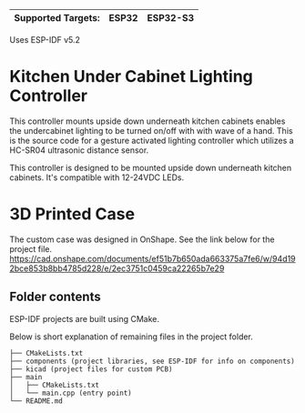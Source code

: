 <!-- | Supported Targets | ESP32 | ESP32-C2 | ESP32-C3 | ESP32-C6 | ESP32-H2 | ESP32-P4 | ESP32-S2 | ESP32-S3 | -->
<!-- | ----------------- | ----- | -------- | -------- | -------- | -------- | -------- | -------- | -------- | -->
| Supported Targets: | ESP32 | ESP32-S3 |
| ------------ | --- | --- |

Uses ESP-IDF v5.2

# Kitchen Under Cabinet Lighting Controller
This controller mounts upside down underneath kitchen cabinets enables the undercabinet lighting to be turned on/off with with wave of a hand.
This is the source code for a gesture activated lighting controller which utilizes a HC-SR04 ultrasonic distance sensor.

This controller is designed to be mounted upside down underneath kitchen cabinets. It's compatible with 12-24VDC LEDs.

# 3D Printed Case
The custom case was designed in OnShape. See the link below for the project file.
https://cad.onshape.com/documents/ef51b7b650ada663375a7fe6/w/94d192bce853b8bb4785d228/e/2ec3751c0459ca22265b7e29


## Folder contents


ESP-IDF projects are built using CMake. 

Below is short explanation of remaining files in the project folder.
```
├── CMakeLists.txt
├── components (project libraries, see ESP-IDF for info on components)
├── kicad (project files for custom PCB)
├── main
│   ├── CMakeLists.txt
│   └── main.cpp (entry point)
└── README.md
```
